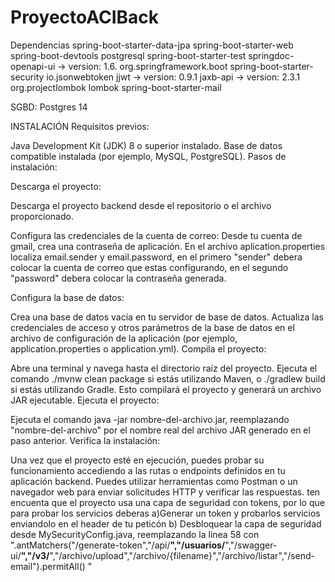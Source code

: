 # ProyectoACIBack
Dependencias
spring-boot-starter-data-jpa
spring-boot-starter-web
spring-boot-devtools
postgresql
spring-boot-starter-test
springdoc-openapi-ui -> version: 1.6.
org.springframework.boot
spring-boot-starter-security
io.jsonwebtoken
jjwt -> version: 0.9.1
jaxb-api -> version: 2.3.1
org.projectlombok
lombok
spring-boot-starter-mail

SGBD: Postgres 14


INSTALACIÓN
Requisitos previos:

Java Development Kit (JDK) 8 o superior instalado.
Base de datos compatible instalada (por ejemplo, MySQL, PostgreSQL).
Pasos de instalación:

Descarga el proyecto:

Descarga el proyecto backend desde el repositorio o el archivo proporcionado.

Configura las credenciales de la cuenta de correo:
Desde tu cuenta de gmail, crea una contraseña de aplicación.
En el archivo aplication.properties localiza email.sender y email.password,
en el primero "sender" debera colocar la cuenta de correo que estas configurando,
en el segundo "password" debera colocar la contraseña generada.

Configura la base de datos:

Crea una base de datos vacía en tu servidor de base de datos.
Actualiza las credenciales de acceso y otros parámetros de la base de datos en el archivo de configuración de la aplicación (por ejemplo, application.properties o application.yml).
Compila el proyecto:

Abre una terminal y navega hasta el directorio raíz del proyecto.
Ejecuta el comando ./mvnw clean package si estás utilizando Maven, o ./gradlew build si estás utilizando Gradle. Esto compilará el proyecto y generará un archivo JAR ejecutable.
Ejecuta el proyecto:

Ejecuta el comando java -jar nombre-del-archivo.jar, reemplazando "nombre-del-archivo" por el nombre real del archivo JAR generado en el paso anterior.
Verifica la instalación:

Una vez que el proyecto esté en ejecución, puedes probar su funcionamiento accediendo a las rutas o endpoints definidos en tu aplicación backend.
Puedes utilizar herramientas como Postman o un navegador web para enviar solicitudes HTTP y verificar las respuestas. ten encuenta que el proyecto 
usa una capa de seguridad con tokens, por lo que para probar los servicios deberas a)Generar un token y probarlos servicios enviandolo en el header de tu peticón
b) Desbloquear la capa de seguridad desde MySecurityConfig.java, reemplazando la linea 58 con ".antMatchers("/generate-token","/api/**","/usuarios/**","/swagger-ui/**","/v3/**","/archivo/upload","/archivo/{filename}","/archivo/listar","/send-email").permitAll()
"
